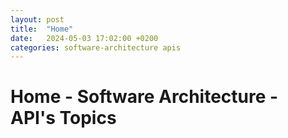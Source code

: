 ```yaml
---
layout: post
title:  "Home"
date:   2024-05-03 17:02:00 +0200
categories: software-architecture apis
---
```


# Home - Software Architecture - API's Topics